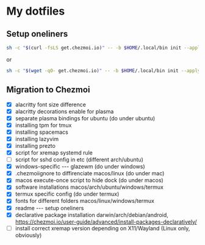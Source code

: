 # My dotfiles

## Setup oneliners

```bash
sh -c "$(curl -fsLS get.chezmoi.io)" -- -b $HOME/.local/bin init --apply git@github.com:xelorr/dotfiles.git
```
or
```bash
sh -c "$(wget -qO- get.chezmoi.io)" -- -b $HOME/.local/bin init --apply git@github.com:xelorr/dotfiles.git
```

## Migration to Chezmoi

- [x] alacritty font size difference
- [x] alacritty decorations enable for plasma
- [x] separate plasma bindings for ubuntu (do under ubuntu)
- [x] installing tpm for tmux
- [x] installing spacemacs
- [x] installing lazyvim
- [x] installing prezto
- [x] script for xremap systemd rule
- [ ] script for sshd config in etc (different arch/ubuntu)
- [x] windows-specific --- glazewm (do under windows)
- [x] .chezmoiignore to diffirenciate macos/linux (do under mac)
- [x] macos execute-once script to hide dock (do under macos)
- [x] software installations macos/arch/ubuntu/windows/termux
- [x] termux specific config (do under termux)
- [x] fonts for different folders macos/linux/windows/termux
- [x] readme --- setup oneliners
- [x] declarative package installation darwin/arch/debian/android, https://chezmoi.io/user-guide/advanced/install-packages-declaratively/
- [ ] install correct xremap version depending on X11/Wayland (Linux only, obviously)
